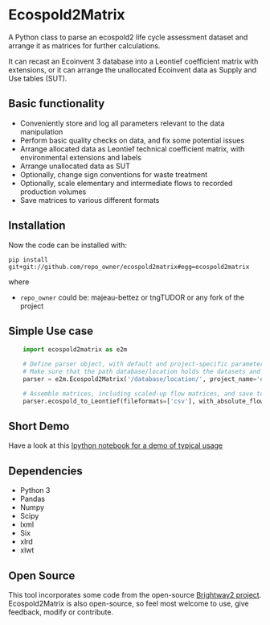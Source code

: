 Ecospold2Matrix
===============

A Python class to parse an ecospold2 life cycle assessment dataset and arrange it as matrices for further calculations.

It can recast an Ecoinvent 3 database into a Leontief coefficient matrix with extensions, or it can arrange the unallocated Ecoinvent data as Supply and Use tables (SUT).


Basic functionality
-------------------

- Conveniently store and log all parameters relevant to the data manipulation
- Perform basic quality checks on data, and fix some potential issues
- Arrange allocated data as Leontief technical coefficient matrix, with environmental extensions and labels
- Arrange unallocated data as SUT
- Optionally, change sign conventions for waste treatment
- Optionally, scale elementary and intermediate flows to recorded production volumes
- Save matrices to various different formats

Installation
------------

Now the code can be installed with:

`pip install git+git://github.com/repo_owner/ecospold2matrix#egg=ecospold2matrix`
    
where 
* `repo_owner` could be: majeau-bettez or tngTUDOR or any fork of the project


Simple Use case
----------------
```python
	import ecospold2matrix as e2m

	# Define parser object, with default and project-specific parameters
	# Make sure that the path database/location holds the datasets and MasterData folders
	parser = e2m.Ecospold2Matrix('/database/location/', project_name='eco31_cons', positive_waste=True)

	# Assemble matrices, including scaled-up flow matrices, and save to csv-files
	parser.ecospold_to_Leontief(fileformats=['csv'], with_absolute_flows=True)
```	

Short Demo
----------
Have a look at this [Ipython notebook for a demo of typical usage](http://nbviewer.ipython.org/github/majeau-bettez/ecospold2matrix/blob/master/doc/ecospold2matrix_demo.ipynb)


Dependencies
------------

- Python 3
- Pandas
- Numpy
- Scipy
- lxml
- Six
- xlrd
- xlwt

Open Source
----------

This tool incorporates some code from the open-source [Brightway2 project](http://brightwaylca.org/). Ecospold2Matrix is also open-source, so feel most welcome to use, give feedback, modify or contribute.
